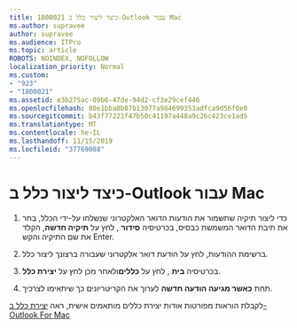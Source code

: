 ```yaml
---
title: 1800021 כיצד ליצור כלל ב-Outlook עבור Mac
ms.author: supravee
author: supravee
ms.audience: ITPro
ms.topic: article
ROBOTS: NOINDEX, NOFOLLOW
localization_priority: Normal
ms.custom:
- "923"
- "1800021"
ms.assetid: e3b275ac-09b6-47de-94d2-cf3e29cef446
ms.openlocfilehash: 80e1bba8b07b13077a984699353adfca9d56f0e0
ms.sourcegitcommit: b43f77221f47b50c41197a448a9c26c423ce1ad5
ms.translationtype: MT
ms.contentlocale: he-IL
ms.lasthandoff: 11/15/2019
ms.locfileid: "37769088"
---
```

# <a name="how-to-create-a-rule-in-outlook-for-mac"></a>כיצד ליצור כלל ב-Outlook עבור Mac

1. כדי ליצור תיקיה שתשמור את הודעות הדואר האלקטרוני שנשלחו על-ידי הכלל, בחר את תיבת הדואר המשמשת כבסיס, בכרטיסיה **סידור** , לחץ על **תיקיה חדשה**, הקלד את שם התיקיה והקש Enter.

2. ברשימת ההודעות, לחץ על הודעת דואר אלקטרוני שעבורה ברצונך ליצור כלל.

3. בכרטיסיה **בית** , לחץ על **כללים**ולאחר מכן לחץ על **יצירת כלל**.

4. תחת **כאשר מגיעה הודעה חדשה** לערוך את הקריטריונים כך שיתאימו לצרכיך. 

לקבלת הוראות מפורטות אודות יצירת כללים מותאמים אישית, ראה [יצירת כלל ב-Outlook For Mac](https://aka.ms/AA1uy0v)
  